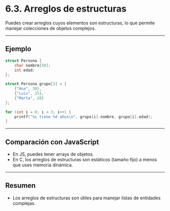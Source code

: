 # 6.3. Arreglos de estructuras

Puedes crear arreglos cuyos elementos son estructuras, lo que permite manejar colecciones de objetos complejos.

---

## Ejemplo

```c
struct Persona {
    char nombre[50];
    int edad;
};

struct Persona grupo[3] = {
    {"Ana", 30},
    {"Luis", 25},
    {"Marta", 28}
};

for (int i = 0; i < 3; i++) {
    printf("%s tiene %d años\n", grupo[i].nombre, grupo[i].edad);
}
```

---

## Comparación con JavaScript

- En JS, puedes tener arrays de objetos.
- En C, los arreglos de estructuras son estáticos (tamaño fijo) a menos que uses memoria dinámica.

---

## Resumen

- Los arreglos de estructuras son útiles para manejar listas de entidades complejas.

